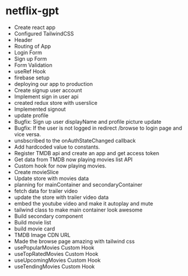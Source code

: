 # netflix-gpt

- Create react app
- Configured TailwindCSS
- Header
- Routing of App
- Login Form
- Sign up Form
- Form Validation
- useRef Hook
- firebase setup
- deploying our app to production
- Create signup user account
- Implement sign in user api
- created redux store with userslice
- Implemented signout
- update profile
- Bugfix: Sign up user displayName and profile picture update
- Bugfix: If the user is not logged in redirect /browse to login page and vice versa.
- unsbscribed to the onAuthStateChanged callback
- Add hardcoded value to constants.
- Register TMDB api and create an app and get access token
- Get data from TMDB now playing movies list API
- Custom hook for now playing movies.
- Create movieSlice
- Update store with movies data
- planning for mainContainer and secondaryContainer
- fetch data for trailer video
- update the store with trailer video data
- embed the youtube video and make it autoplay and mute
- tailwind class to make main container look awesome
- Build secondary component
- Build movie list
- build movie card
- TMDB Image CDN URL
- Made the browse page amazing with tailwind css
- usePopularMovies Custom Hook
- useTopRatedMovies Custom Hook
- useUpcomingMovies Custom Hook
- useTendingMovies Custom Hook
